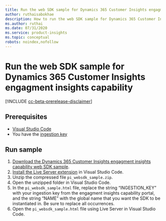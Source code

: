```yaml
---
title: Run the web SDK sample for Dynamics 365 Customer Insights engagment insights capability
author: ruthaisabokhae
description: How to run the web SDK sample for Dynamics 365 Customer Insights engagment insights capability
ms.author: ruthai
ms.date: 07/31/2020
ms.service: product-insights
ms.topic: conceptual
robots: noindex,nofollow
---
```


# Run the web SDK sample for Dynamics 365 Customer Insights engagment insights capability

[!INCLUDE [cc-beta-prerelease-disclaimer](includes/cc-beta-prerelease-disclaimer.md)]

## Prerequisites

- [Visual Studio Code](https://code.visualstudio.com/)
- You have the [ingestion key](get-started-websdk.md)

## Run sample

1. [Download the Dynamics 365 Customer Insights engagment insights capability web SDK sample](https://download.microsoft.com/download/f/e/c/fec76936-6440-414d-b75a-7be644f82892/pi_websdk_sample.zip).
2. [Install the Live Server extension](https://marketplace.visualstudio.com/items?itemName=ritwickdey.LiveServer) in Visual Studio Code.
3. Unzip the compressed file `pi_websdk_sample.zip`.
4. Open the unzipped folder in Visual Studio Code.
5. In the `pi_websdk_sample.html` file, replace the string “INGESTION_KEY” with your ingestion key from the engagment insights capability portal, and the string “NAME” with the global name that you want the SDK to be instantiated in. Be sure to replace all occurrences.
6. Open the `pi_websdk_sample.html` file using Live Server in Visual Studio Code.

